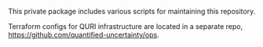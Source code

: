 This private package includes various scripts for maintaining this repository.

Terraform configs for QURI infrastructure are located in a separate repo, https://github.com/quantified-uncertainty/ops.
